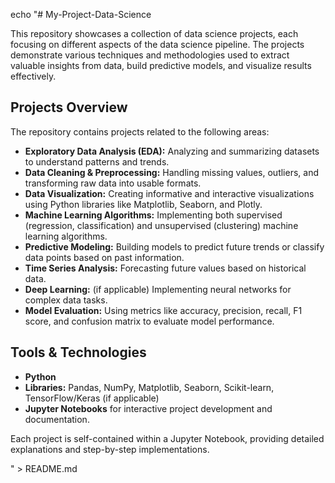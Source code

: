echo "# My-Project-Data-Science

This repository showcases a collection of data science projects, each focusing on different aspects of the data science pipeline. The projects demonstrate various techniques and methodologies used to extract valuable insights from data, build predictive models, and visualize results effectively.

## Projects Overview
The repository contains projects related to the following areas:

- **Exploratory Data Analysis (EDA):** Analyzing and summarizing datasets to understand patterns and trends.
- **Data Cleaning & Preprocessing:** Handling missing values, outliers, and transforming raw data into usable formats.
- **Data Visualization:** Creating informative and interactive visualizations using Python libraries like Matplotlib, Seaborn, and Plotly.
- **Machine Learning Algorithms:** Implementing both supervised (regression, classification) and unsupervised (clustering) machine learning algorithms.
- **Predictive Modeling:** Building models to predict future trends or classify data points based on past information.
- **Time Series Analysis:** Forecasting future values based on historical data.
- **Deep Learning:** (if applicable) Implementing neural networks for complex data tasks.
- **Model Evaluation:** Using metrics like accuracy, precision, recall, F1 score, and confusion matrix to evaluate model performance.

## Tools & Technologies
- **Python**
- **Libraries:** Pandas, NumPy, Matplotlib, Seaborn, Scikit-learn, TensorFlow/Keras (if applicable)
- **Jupyter Notebooks** for interactive project development and documentation.

Each project is self-contained within a Jupyter Notebook, providing detailed explanations and step-by-step implementations.

" > README.md
